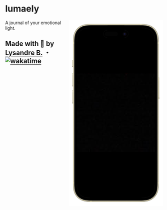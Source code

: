 # lumaely

<img src="/assets/readme/hi.png" width=300 align="right" alt="Screenshot of the app's homepage."/>

A journal of your emotional light.

## Made with 💜 by [Lysandre B.](https://github.com/Shuvlyy) ・ [![wakatime](https://wakatime.com/badge/user/2f50fe6c-0368-4bef-aa01-3a67193b63f8/project/921f77ad-d29a-4257-9908-e869d6cf1b32.svg)](https://wakatime.com/badge/user/2f50fe6c-0368-4bef-aa01-3a67193b63f8/project/921f77ad-d29a-4257-9908-e869d6cf1b32)
